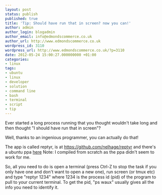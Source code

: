 ```yaml
---
layout: post
status: publish
published: true
title: 'Tip: Should have run that in screen? now you can!'
author: admin
author_login: blogadmin
author_email: info@edmondscommerce.co.uk
author_url: http://www.edmondscommerce.co.uk
wordpress_id: 3110
wordpress_url: http://www.edmondscommerce.co.uk/?p=3110
date: 2012-05-24 15:00:27.000000000 +01:00
categories:
- linux
tags:
- ubuntu
- linux
- developer
- solution
- command line
- bash
- terminal
- script
- tip
---
```

Ever started a long process running that you thought wouldn't take long and then thought "I should have run that in screen"?

Well, thanks to an ingenious programmer, you can actually do that!

The app is called reptyr, is at <a href="https://github.com/nelhage/reptyr">https://github.com/nelhage/reptyr</a> and there's a ubuntu ppa <a href="https://launchpad.net/~broder/+archive/reptyr">here</a> Note: I compiled from scratch as the ppa didn't seem to work for me.

So, all you need to do is open a terminal (press Ctrl-Z to stop the task if you only have one and don't want to open a new one), run screen (or tmux etc) and type "reptyr 1234" where 1234 is the process id (pid) of the program to pull to your current terminal.  To get the pid, "ps waux" usually gives all the info you need to identify it.
